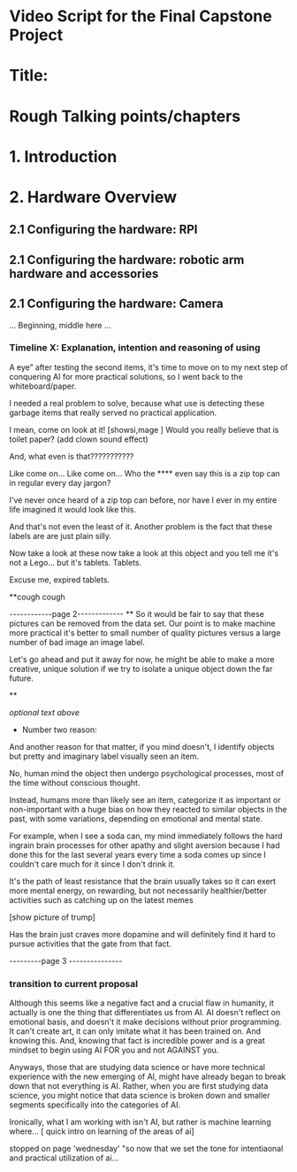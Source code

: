 # Video Script for the Final Capstone Project

# Title: 

# Rough Talking points/chapters

# 1. Introduction
# 2. Hardware Overview 
## 2.1 Configuring the hardware: RPI
## 2.1 Configuring the hardware: robotic arm hardware and accessories
## 2.1 Configuring the hardware: Camera 
<!-- # 3. Software Overview
## 3.1 Preview of "Doffy" robot abilities:
## 3.2 "Doffy" code breakdown & startup processes
## "Doffy camera overview and snapshot of image. 
### 3.1 "Doffy" hardware arm reading and writing
## 3.1 "Doffy" arm movement showcase nvironmentrobot abilities: -->










...
Beginning, middle here
...



### Timeline X: Explanation, intention and reasoning of using

A eye” after testing the second items, it's time to move on to my next step of conquering AI for more practical solutions, so I went back to the whiteboard/paper.

I needed a real problem to solve, because what use is detecting these garbage items that really served no practical application.


I mean, come on look at it!
[showsi,mage ]
Would you really believe that is toilet paper?
(add clown sound effect)

And, what even is that???????????

Like come on…
Like come on…
Who the **** even say this is a zip top can in regular every day jargon?

I've never once heard of a zip top can before, nor have I ever in my entire life imagined it would look like this.

And that's not even the least of it. Another problem is the fact that these labels are are just plain silly.

Now take a look at these now take a look at this object and you tell me it's not a Lego... but it's tablets. Tablets.

Excuse me, expired tablets.

**cough cough


------------page 2-------------
**
So it would be fair to say that these pictures can be removed from the data set. Our point is to make machine more practical it's better to small number of quality pictures versus a large number of bad image an image label. 

Let's go ahead and put it away for now, he might be able to make a more creative, unique solution if we try to isolate a unique object down the far future.



**

*optional text above*

- Number two reason:

And another reason for that matter, if you mind doesn't, I identify objects but pretty and imaginary label visually seen an item.

No, human mind the object then undergo psychological processes, most of the time without conscious thought. 


Instead, humans more than likely see an item, categorize it as important or non-important with a huge bias on how they reacted to similar objects in the past, with some variations, depending on emotional and mental state.


For example, when I see a soda can, my mind immediately follows the hard ingrain brain processes for other apathy and slight aversion because I had done this for the last several years every time a soda comes up since I couldn't care much for it since I don't drink it.

It's the path of least resistance that the brain usually takes so it can exert more mental energy, on rewarding, but not necessarily healthier/better activities such as catching up on the latest memes

[show picture of trump]

Has the brain just craves more dopamine and will definitely find it hard to pursue activities that the gate from that fact.

---------page 3 ---------------


### transition to current proposal

Although this seems like a negative fact and a crucial flaw in humanity, it actually is one the thing that differentiates us from AI. AI doesn't reflect on emotional basis, and doesn't it make decisions without prior programming. It can't create art, it can only imitate what it has been trained on. And knowing this. And, knowing that fact is incredible power and is a great mindset to begin using AI FOR you and not AGAINST you.


Anyways, those that are studying data science or have more technical experience with the new emerging of AI, might have already began to break down that not everything is AI. Rather, when you are first studying data science, you might notice that data science is broken down and smaller segments specifically into the categories of AI.


Ironically, what I am working with isn't AI, but rather is machine learning where... [ quick intro on learning of the areas of ai]




stopped on page 'wednesday' "so now that we set the tone for intentiaonal and practical utilization of ai...